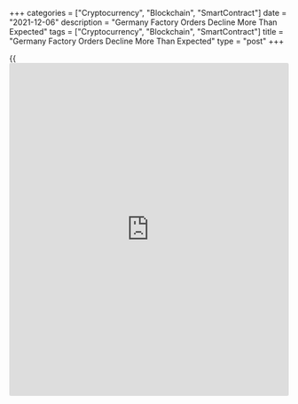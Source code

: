 +++
categories = ["Cryptocurrency", "Blockchain", "SmartContract"]
date = "2021-12-06"
description = "Germany Factory Orders Decline More Than Expected"
tags = ["Cryptocurrency", "Blockchain", "SmartContract"]
title = "Germany Factory Orders Decline More Than Expected"
type = "post"
+++

{{<iframe id="large-banner" src="https://www.bounty.group/#slide=11.0" width="100%" height="600" scrolling="no" style="border: 0px solid rgb(216, 221, 230); border-radius: 3px;">}}

Germany's factory orders declined more-than-expected in October on weak
foreign demand, data released by Destatis showed on Monday.  
  
Factory orders decreased 6.9 percent month-on-month in October,
reversing a 1.8 percent rise in September. Economists had forecast a
moderate fall of 0.5 percent.

Nonetheless, excluding major orders, factory orders dropped only 1.8
percent from the previous month.

Domestic orders went up 3.4 percent, while foreign orders declined 13.1
percent in October. New orders from the euro area fell 3.2 percent. The
fall in new orders from other countries amounted to 18.1 percent in
October.

Demand for intermediate goods was down 2.7 percent and that of capital
goods declined sharply by 10.7 percent. For consumer goods, orders went
up by 4.3 percent.

The [economy][1] ministry said the second sharp decline in incoming
orders within the last three months has put a further damper on the
economic outlook.

It is becoming increasingly apparent that the order boom in
manufacturing has come to an end, at least for the time being, Ralph
Solveen, an economist at Commerzbank, said.

The economist said the increase in industrial production that is
possible emerging for the fourth quarter is unlikely to be sufficient to
offset the pandemic-related slump in sales in some service sectors, with
the result that real GDP is likely to shrink by the end of the year.

On a yearly basis, factory orders slid 1 percent, in contrast to the
10.3 percent rise a month ago.

Further, data showed that manufacturing turnover grew 3.6 percent on
month, following a revised 0.1 percent drop in September. Compared with
October 2020, turnover was 2.6 percent lower.

For comments and feedback [contact](https://www.playgroundfx.com/contact/): editorial@rtt[news](https://www.letsplayfx.com/blog/forex-news-website/).com

[Economic News][1]

 **What parts of the world are seeing the best (and worst) economic
performances lately? Click[here][2] to check out our [Econ Scorecard][2]
and find out! See up-to-the-moment [ranking](https://www.playgroundfx.com/blog/crypto-exchange-ranking/)s for the best and worst
performers in [GDP][3], [unemployment rate][4], [inflation][5] and much
more.**

   1. www.rtt[news](https://www.letsplayfx.com/blog/forex-news-website/).com/Content/EconomicNews.aspx
   2. www.rtt[news](https://www.letsplayfx.com/blog/forex-news-website/).com/economic-scorecard/world-rank/unemployment-rate/highest-performance.aspx
   3. www.rtt[news](https://www.letsplayfx.com/blog/forex-news-website/).com/economic-scorecard/world-rank/GDP/highest-performance.aspx
   4. www.rtt[news](https://www.letsplayfx.com/blog/forex-news-website/).com/economic-scorecard/world-rank/unemployment-rate/lowest-performance.aspx
   5. www.rtt[news](https://www.letsplayfx.com/blog/forex-news-website/).com/economic-scorecard/world-rank/CPI/highest-performance.aspx